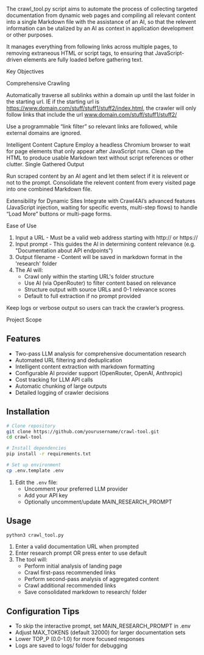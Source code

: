 The crawl_tool.py script aims to automate the process of collecting targeted documentation from dynamic web pages and compiling all relevant content into a single Markdown file with the assistance of an AI, so that the relevent information can be utalized by an AI as context in application development or other purposes. 

It manages everything from following links across multiple pages, to removing extraneous HTML or script tags, to ensuring that JavaScript-driven elements are fully loaded before gathering text.

Key Objectives

Comprehensive Crawling

Automatically traverse all sublinks within a domain up until the last folder in the starting url. IE if the starting url is https://www.domain.com/stuff/stuff1/stuff2/index.html, the crawler will only follow links that include the url www.domain.com/stuff/stuff1/stuff2/ 

Use a programmable “link filter” so relevant links are followed, while external domains are ignored.

Intelligent Content Capture
Employ a headless Chromium browser to wait for page elements that only appear after JavaScript runs.
Clean up the HTML to produce usable Markdown text without script references or other clutter.
Single Gathered Output

Run scraped content by an AI agent and let them select if it is relevent or not to the prompt. Consolidate the relevent content from every visited page into one combined Markdown file.

Extensibility for Dynamic Sites
Integrate with Crawl4AI’s advanced features (JavaScript injection, waiting for specific events, multi-step flows) to handle “Load More” buttons or multi-page forms.

Ease of Use
1. Input a URL - Must be a valid web address starting with http:// or https://
2. Input prompt - This guides the AI in determining content relevance (e.g. "Documentation about API endpoints")
3. Output filename - Content will be saved in markdown format in the 'research' folder
4. The AI will:
   - Crawl only within the starting URL's folder structure
   - Use AI (via OpenRouter) to filter content based on relevance
   - Structure output with source URLs and 0-1 relevance scores  
   - Default to full extraction if no prompt provided
   
Keep logs or verbose output so users can track the crawler’s progress.

Project Scope
## Features

- Two-pass LLM analysis for comprehensive documentation research
- Automated URL filtering and deduplication
- Intelligent content extraction with markdown formatting
- Configurable AI provider support (OpenRouter, OpenAI, Anthropic)
- Cost tracking for LLM API calls
- Automatic chunking of large outputs
- Detailed logging of crawler decisions

## Installation

```bash
# Clone repository
git clone https://github.com/yourusername/crawl-tool.git
cd crawl-tool

# Install dependencies
pip install -r requirements.txt

# Set up environment
cp .env.template .env
```

1. Edit the `.env` file:
   - Uncomment your preferred LLM provider
   - Add your API key
   - Optionally uncomment/update MAIN_RESEARCH_PROMPT

## Usage

```bash
python3 crawl_tool.py
```

1. Enter a valid documentation URL when prompted
2. Enter research prompt OR press enter to use default
3. The tool will:
   - Perform initial analysis of landing page
   - Crawl first-pass recommended links
   - Perform second-pass analysis of aggregated content
   - Crawl additional recommended links
   - Save consolidated markdown to research/ folder

## Configuration Tips

- To skip the interactive prompt, set MAIN_RESEARCH_PROMPT in .env
- Adjust MAX_TOKENS (default 32000) for larger documentation sets
- Lower TOP_P (0.0-1.0) for more focused responses
- Logs are saved to logs/ folder for debugging
